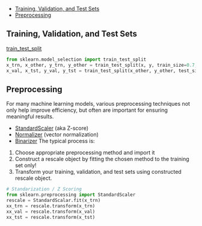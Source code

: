 
* [Training, Validation, and Test Sets](#datasplits)
* [Preprocessing](#preprocessing)



<a name="datasplits"></a>
## Training, Validation, and Test Sets
[train_test_split](http://scikit-learn.org/stable/modules/generated/sklearn.model_selection.train_test_split.html)
```python
from sklearn.model_selection import train_test_split
x_trn, x_other, y_trn, y_other = train_test_split(x, y, train_size=0.7, random_state=0)
x_val, x_tst, y_val, y_tst = train_test_split(x_other, y_other, test_size=0.33, random_state=1)
```
<a name="preprocessing"></a>
## Preprocessing
For many machine learning models, various preprocessing techniques not only help
improve efficiency, but often are important for ensuring meaningful results.
* [StandardScaler](http://scikit-learn.org/stable/modules/generated/sklearn.preprocessing.StandardScaler.html) (aka Z-score)
* [Normalizer](http://scikit-learn.org/stable/modules/generated/sklearn.preprocessing.Normalizer.html) (vector normalization)
* [Binarizer](http://scikit-learn.org/stable/modules/generated/sklearn.preprocessing.Binarizer.html)
The typical process is:
1. Choose appropriate preprocessing method and import it
2. Construct a rescale object by fitting the chosen method to the training set only!
3. Transform your training, validation, and test sets using constructed rescale object.
```python
# Standarization / Z Scoring
from sklearn.preprocessing import StandardScaler
rescale = StandardScalar.fit(x_trn)
xx_trn = rescale.transform(x_trn)
xx_val = rescale.transform(x_val)
xx_tst = rescale.transform(x_tst)
```
